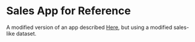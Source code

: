 # Sales App for Reference
A modified version of an app described [Here](https://www.youtube.com/watch?v=Sb0A9i6d320), but using a modified sales-like dataset.
